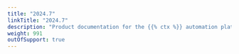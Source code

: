 ```yaml
---
title: "2024.7"
linkTitle: "2024.7"
description: "Product documentation for the {{% ctx %}} automation platform, including guides, tutorials and reference documentation."
weight: 991
outOfSupport: true
---
```

